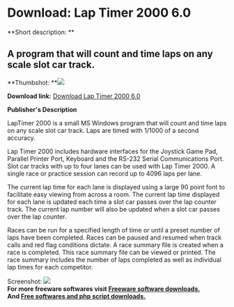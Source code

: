 # Download: Lap Timer 2000 6.0

**Short description: **

## A program that will count and time laps on any scale slot car track.

  
**Thumbshot: **![](http://www.freewarefiles.com/screenshot/LapTimer_ss_md.gif)   
  
**Download link:** [Download Lap Timer 2000 6.0](http://freesoftwares.boysofts.com/Lap-Timer_program_13858.html)  
  

**Publisher's Description**  
  

LapTimer 2000 is a small MS Windows program that will count and time laps on
any scale slot car track. Laps are timed with 1/1000 of a second accuracy.

Lap Timer 2000 includes hardware interfaces for the Joystick Game Pad,
Parallel Printer Port, Keyboard and the RS-232 Serial Communications Port.
Slot car tracks with up to four lanes can be used with Lap Timer 2000. A
single race or practice session can record up to 4096 laps per lane.

The current lap time for each lane is displayed using a large 90 point font to
facilitate easy viewing from across a room. The current lap time displayed for
each lane is updated each time a slot car passes over the lap counter track.
The current lap number will also be updated when a slot car passes over the
lap counter.

Races can be run for a specified length of time or until a preset number of
laps have been completed. Races can be paused and resumed when track calls and
red flag conditions dictate. A race summary file is created when a race is
completed. This race summary file can be viewed or printed. The race summary
includes the number of laps completed as well as individual lap times for each
competitor.

  
  
Screenshot: ![](http://www.freewarefiles.com/screenshot/LapTimer_ss.gif)  
**For more freeware softwares visit [Freeware software downloads.](http://freesoftwares.boysofts.com/)**   
**And [Free softwares and php script downloads.](http://www.boysofts.com/)**

